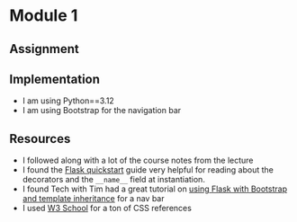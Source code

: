 # Module 1

## Assignment


## Implementation

- I am using Python==3.12
- I am using Bootstrap for the navigation bar


## Resources

- I followed along with a lot of the course notes from the lecture
- I found the [Flask quickstart](https://flask.palletsprojects.com/en/stable/quickstart/) guide very helpful for reading about the decorators and the ```__name__``` field at instantiation. 
- I found Tech with Tim had a great tutorial on [using Flask with Bootstrap and template inheritance](https://www.techwithtim.net/tutorials/flask/flask-adding-bootstrap) for a nav bar
- I used [W3 School](https://www.w3schools.com/css) for a ton of CSS references